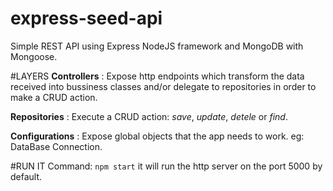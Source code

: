 # express-seed-api

Simple REST API using Express NodeJS framework and MongoDB with Mongoose.

#LAYERS
__Controllers__ : Expose http endpoints which transform the data received into bussiness classes and/or delegate 
to repositories in order to make a CRUD action.

__Repositories__ : Execute a CRUD action: _save_, _update_, _detele_ or _find_.

__Configurations__ : Expose global objects that the app needs to work. eg: DataBase Connection.

#RUN IT 
Command: `npm start` it will run the http server on the port 5000 by default.

